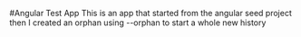 #Angular Test App
This is an app that started from the angular seed project
then I created an orphan using --orphan to
start a whole new history